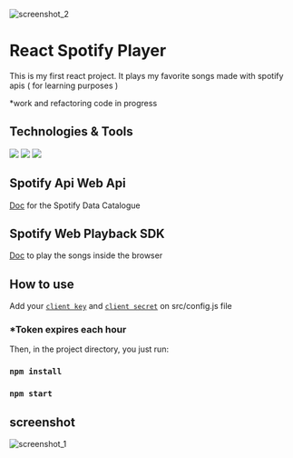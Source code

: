 ![screenshot_2](https://i.ibb.co/LPd68Jj/image.png)

# React Spotify Player

This is my first react project. It plays my favorite songs made with spotify apis ( for learning purposes )

*work and refactoring code in progress

## Technologies & Tools

![](https://img.shields.io/badge/Code-Javascript-informational?style=flat&logo=javascript&logoColor=white&color=2bbc8a)
![](https://img.shields.io/badge/Code-React-informational?style=flat&logo=react&logoColor=white&color=2bbc8a)
![](https://img.shields.io/badge/Tools-Redux-informational?style=flat&logo=redux&logoColor=white&color=2bbc8a)

## Spotify Api Web Api
[Doc](https://developer.spotify.com/documentation/web-api/)
for the Spotify Data Catalogue

## Spotify Web Playback SDK

[Doc](https://developer.spotify.com/documentation/web-playback-sdk/reference/) to play the songs inside the browser

## How to use

Add your [`client key`](https://developer.spotify.com/dashboard/applications) and [`client secret`](https://developer.spotify.com/dashboard/applications) on src/config.js file

### *Token expires each hour

Then, in the project directory, you just run:

### `npm install`
### `npm start`

## screenshot

![screenshot_1](https://i.ibb.co/1Gthjyw/image.png)
